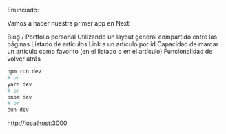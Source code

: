 Enunciado:

Vamos a hacer nuestra primer app en Next:

Blog / Portfolio personal
Utilizando un layout general compartido entre las páginas
Listado de artículos
Link a un artículo por id
Capacidad de marcar un artículo como favorito (en el listado o en el artículo)
Funcionalidad de volver atrás

```bash
npm run dev
# or
yarn dev
# or
pnpm dev
# or
bun dev
```

[http://localhost:3000](http://localhost:3000)
